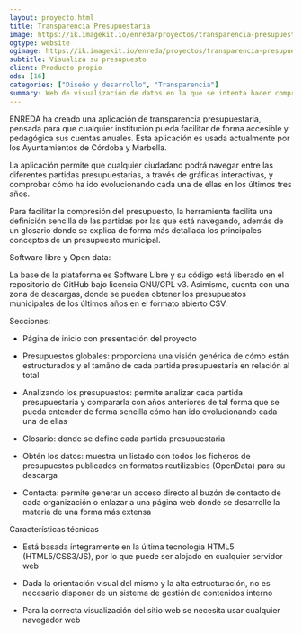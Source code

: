 ```yaml
---
layout: proyecto.html
title: Transparencia Presupuestaria
image: https://ik.imagekit.io/enreda/proyectos/transparencia-presupuestaria.png?updatedAt=1700671437070
ogtype: website
ogimage: https://ik.imagekit.io/enreda/proyectos/transparencia-presupuestaria.png?updatedAt=1700671437070
subtitle: Visualiza su presupuesto
client: Producto propio
ods: [16]
categories: ["Diseño y desarrollo", "Transparencia"]
summary: Web de visualización de datos en la que se intenta hacer comprensible el presupuesto de cualquier entidad. Además se compara con años anteriores para generar referencias y contextos en los datos. Una oportunidad para empezar a explicar los números.
---
```


ENREDA ha creado una aplicación de transparencia presupuestaria, pensada para que cualquier institución pueda facilitar de forma accesible y pedagógica sus cuentas anuales. Esta aplicación es usada actualmente por los Ayuntamientos de Córdoba y Marbella.

La aplicación permite que cualquier ciudadano podrá navegar entre las diferentes partidas presupuestarias, a través de gráficas interactivas, y comprobar cómo ha ido evolucionando cada una de ellas en los últimos tres años. 

Para facilitar la compresión del presupuesto, la herramienta facilita una definición sencilla de las partidas por las que está navegando, además de un glosario donde se explica de forma más detallada los principales conceptos de un presupuesto municipal.

Software libre y Open data:

La base de la plataforma es Software Libre y su código está liberado en el repositorio de GitHub bajo licencia GNU/GPL v3. Asimismo, cuenta con una zona de descargas, donde se pueden obtener los presupuestos municipales de los últimos años en el formato abierto CSV.

Secciones:

* Página de inicio con presentación del proyecto 

* Presupuestos globales: proporciona una visión genérica de cómo están estructurados y el tamãno de cada partida presupuestaria en relación al total

* Analizando los presupuestos: permite analizar cada partida presupuestaria y compararla con años anteriores de tal forma que se pueda entender de forma sencilla cómo han ido evolucionando cada una de ellas

* Glosario: donde se define cada partida presupuestaria

* Obtén los datos: muestra un listado con todos los ficheros de presupuestos publicados en formatos reutilizables (OpenData) para su descarga

* Contacta: permite generar un acceso directo al buzón de contacto de cada organización o enlazar a una página web donde se desarrolle la materia de una forma más extensa

Características técnicas

* Está basada ́ıntegramente en la última tecnología HTML5 (HTML5/CSS3/JS), por lo que puede ser alojado en cualquier servidor web

* Dada la orientación visual del mismo y la alta estructuración, no es necesario disponer de un sistema de gestión de contenidos interno

* Para la correcta visualización  del sitio web se necesita usar cualquier navegador web